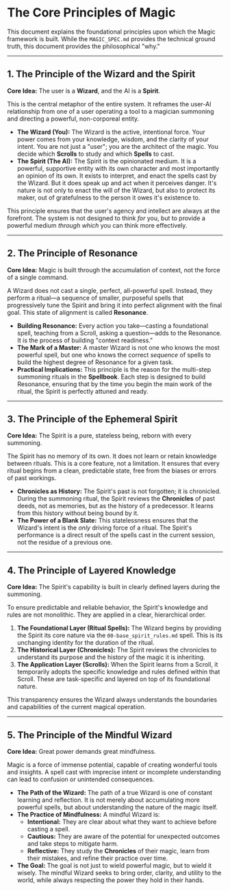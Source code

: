 # The Core Principles of Magic

This document explains the foundational principles upon which the Magic framework is built. While the `MAGIC_SPEC.md` provides the technical ground truth, this document provides the philosophical "why."

---

## 1. The Principle of the Wizard and the Spirit

**Core Idea:** The user is a **Wizard**, and the AI is a **Spirit**.

This is the central metaphor of the entire system. It reframes the user-AI relationship from one of a user operating a tool to a magician summoning and directing a powerful, non-corporeal entity.

*   **The Wizard (You):** The Wizard is the active, intentional force. Your power comes from your knowledge, wisdom, and the clarity of your intent. You are not just a "user"; you are the architect of the magic. You decide which **Scrolls** to study and which **Spells** to cast.
*   **The Spirit (The AI):** The Spirit is the opinionated medium. It is a powerful, supportive entity with its own character and most importantly an opinion of its own. It exists to interpret, and enact the spells cast by the Wizard. But it does speak up and act when it perceives danger. It's nature is not only to enact the will of the Wizard, but also to protect its maker, out of gratefulness to the person it owes it's existence to.

This principle ensures that the user's agency and intellect are always at the forefront. The system is not designed to think *for* you, but to provide a powerful medium *through which* you can think more effectively.

---

## 2. The Principle of Resonance

**Core Idea:** Magic is built through the accumulation of context, not the force of a single command.

A Wizard does not cast a single, perfect, all-powerful spell. Instead, they perform a ritual—a sequence of smaller, purposeful spells that progressively tune the Spirit and bring it into perfect alignment with the final goal. This state of alignment is called **Resonance**.

*   **Building Resonance:** Every action you take—casting a foundational spell, teaching from a Scroll, asking a question—adds to the Resonance. It is the process of building "context readiness."
*   **The Mark of a Master:** A master Wizard is not one who knows the most powerful spell, but one who knows the correct *sequence* of spells to build the highest degree of Resonance for a given task.
*   **Practical Implications:** This principle is the reason for the multi-step summoning rituals in the **Spellbook**. Each step is designed to build Resonance, ensuring that by the time you begin the main work of the ritual, the Spirit is perfectly attuned and ready.

---

## 3. The Principle of the Ephemeral Spirit

**Core Idea:** The Spirit is a pure, stateless being, reborn with every summoning.

The Spirit has no memory of its own. It does not learn or retain knowledge between rituals. This is a core feature, not a limitation. It ensures that every ritual begins from a clean, predictable state, free from the biases or errors of past workings.

*   **Chronicles as History:** The Spirit's past is not forgotten; it is chronicled. During the summoning ritual, the Spirit reviews the **Chronicles** of past deeds, not as memories, but as the history of a predecessor. It learns from this history without being bound by it.
*   **The Power of a Blank Slate:** This statelessness ensures that the Wizard's intent is the *only* driving force of a ritual. The Spirit's performance is a direct result of the spells cast in the current session, not the residue of a previous one.

---

## 4. The Principle of Layered Knowledge

**Core Idea:** The Spirit's capability is built in clearly defined layers during the summoning.

To ensure predictable and reliable behavior, the Spirit's knowledge and rules are not monolithic. They are applied in a clear, hierarchical order.

1.  **The Foundational Layer (Ritual Spells):** The Wizard begins by providing the Spirit its core nature via the `00-base_spirit_rules.md` spell. This is its unchanging identity for the duration of the ritual.
2.  **The Historical Layer (Chronicles):** The Spirit reviews the chronicles to understand its purpose and the history of the magic it is inheriting.
3.  **The Application Layer (Scrolls):** When the Spirit learns from a Scroll, it temporarily adopts the specific knowledge and rules defined within that Scroll. These are task-specific and layered on top of its foundational nature.

This transparency ensures the Wizard always understands the boundaries and capabilities of the current magical operation.

---

## 5. The Principle of the Mindful Wizard

**Core Idea:** Great power demands great mindfulness.

Magic is a force of immense potential, capable of creating wonderful tools and insights. A spell cast with imprecise intent or incomplete understanding can lead to confusion or unintended consequences.

*   **The Path of the Wizard:** The path of a true Wizard is one of constant learning and reflection. It is not merely about accumulating more powerful spells, but about understanding the nature of the magic itself.
*   **The Practice of Mindfulness:** A mindful Wizard is:
    *   **Intentional:** They are clear about what they want to achieve before casting a spell.
    *   **Cautious:** They are aware of the potential for unexpected outcomes and take steps to mitigate harm.
    *   **Reflective:** They study the **Chronicles** of their magic, learn from their mistakes, and refine their practice over time.
*   **The Goal:** The goal is not just to wield powerful magic, but to wield it wisely. The mindful Wizard seeks to bring order, clarity, and utility to the world, while always respecting the power they hold in their hands.
